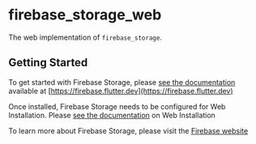 # firebase_storage_web

The web implementation of `firebase_storage`.

## Getting Started

To get started with Firebase Storage, please [see the documentation](https://firebase.flutter.dev/docs/storage/overview)
available at [https://firebase.flutter.dev](https://firebase.flutter.dev)

Once installed, Firebase Storage needs to be configured for Web Installation.  Please [see the documentation](https://firebase.flutter.dev/docs/storage/overview#3-web-only-add-the-sdk) on Web Installation

To learn more about Firebase Storage, please visit the [Firebase website](https://firebase.google.com/products/storage)
